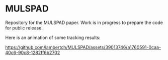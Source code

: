 # MULSPAD
Repository for the MULSPAD paper. Work is in progress to prepare the code for public release.

Here is an animation of some tracking results:

https://github.com/lambertch/MULSPAD/assets/39013746/a1760591-0caa-40c6-90c8-1282ff6b2702

